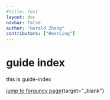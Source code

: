 ```yaml
---
#title: test
layout: doc
navbar: false
author: "Gerald Zhang"
contributors: ["HearLing"]
---
```


# guide index

this is guide-index

[jump to forguncy page](https://www.grapecity.com.cn/solutions/huozige){target="_blank"}
